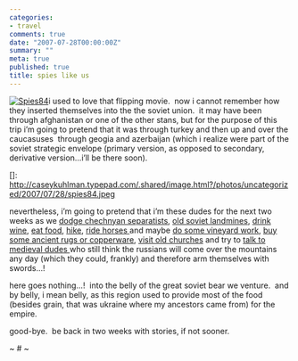```yaml
---
categories:
- travel
comments: true
date: "2007-07-28T00:00:00Z"
summary: ""
meta: true
published: true
title: spies like us
---
```


[![Spies84][2]][2]i used to love that flipping movie.  now i cannot remember how they inserted themselves into the the soviet union.  it may have been through afghanistan or one of the other stans, but for the purpose of this trip i’m going to pretend that it was through turkey and then up and over the caucasuses  through geogia and azerbaijan (which i realize were part of the soviet strategic envelope (primary version, as opposed to secondary, derivative version…i’ll be there soon).  

 []: http://caseykuhlman.typepad.com/.shared/image.html?/photos/uncategorized/2007/07/28/spies84.jpeg

nevertheless, i’m going to pretend that i’m these dudes for the next two weeks as we [dodge chechnyan separatists][2], [old soviet landmines][3], [drink wine][4], [eat food][5], [hike][6], [ride horses ][7]and maybe [do some vineyard work][8], [buy some ancient rugs or copperware][9], [visit old churches][10] and try to [talk to medieval dudes ][11]who still think the russians will come over the mountains any day (which they could, frankly) and therefore arm themselves with swords…!

 [2]: http://www.hrvc.net/imgs/grozny1.jpg
 [3]: http://veimages.gsfc.nasa.gov/1939/Caucasus.A2001164.0807.250m.jpg
 [4]: http://www.nytimes.com//2006/10/08/travel/08georgia.html
 [5]: http://travel.nytimes.com/2006/07/19/travel/19frugaltraveler.html
 [6]: http://www.horizonsunlimited.com/tstories/rooiman/images/CaucaususMountains_Dombay_Russia_18Jun00.jpg
 [7]: http://www.piste-off.com/world-ski-mountaineering/images/sherkota-and-khorisar.jpg
 [8]: http://atlanta.metblogs.com/archives/images/2006/08/blackstock-grapes-385.jpg
 [9]: http://images.43things.com/place/1122578pw400.jpg
 [10]: http://images.43things.com/place/1142924pw400.jpg
 [11]: http://www.thearma.org/essays/edges/2004_0207testcut0024.jpg

here goes nothing…!  into the belly of the great soviet bear we venture.  and by belly, i mean belly, as this region used to provide most of the food (besides grain, that was ukraine where my ancestors came from) for the empire.

good-bye.  be back in two weeks with stories, if not sooner.

~ # ~